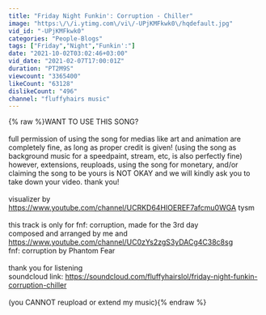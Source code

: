 ```yaml
---
title: "Friday Night Funkin': Corruption - Chiller"
image: "https:\/\/i.ytimg.com\/vi\/-UPjKMFkwk0\/hqdefault.jpg"
vid_id: "-UPjKMFkwk0"
categories: "People-Blogs"
tags: ["Friday","Night","Funkin':"]
date: "2021-10-02T03:02:46+03:00"
vid_date: "2021-02-07T17:00:01Z"
duration: "PT2M9S"
viewcount: "3365400"
likeCount: "63128"
dislikeCount: "496"
channel: "fluffyhairs music"
---
```

{% raw %}WANT TO USE THIS SONG?<br /><br />full permission of using the song for medias like art and animation are completely fine, as long as proper credit is given! (using the song as background music for a speedpaint, stream, etc, is also perfectly fine) however, extensions, reuploads, using the song for monetary, and/or claiming the song to be yours is NOT OKAY and we will kindly ask you to take down your video. thank you!<br /><br />visualizer by <a rel="nofollow" target="blank" href="https://www.youtube.com/channel/UCRKD64HIOEREF7afcmu0WGA">https://www.youtube.com/channel/UCRKD64HIOEREF7afcmu0WGA</a> tysm<br /><br />this track is only for fnf: corruption, made for the 3rd day<br />composed and arranged by me and <a rel="nofollow" target="blank" href="https://www.youtube.com/channel/UC0zYs2zgS3yDACg4C38c8sg">https://www.youtube.com/channel/UC0zYs2zgS3yDACg4C38c8sg</a><br />fnf: corruption by Phantom Fear<br /><br />thank you for listening<br />soundcloud link: <a rel="nofollow" target="blank" href="https://soundcloud.com/fluffyhairslol/friday-night-funkin-corruption-chiller">https://soundcloud.com/fluffyhairslol/friday-night-funkin-corruption-chiller</a><br /><br />(you CANNOT reupload or extend my music){% endraw %}
